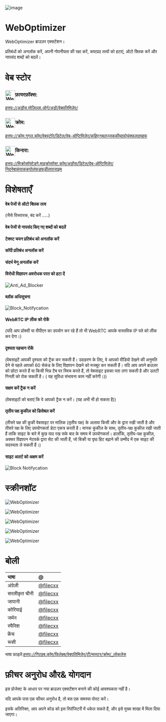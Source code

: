 ![image](chrome/icons/icon.png)

# WebOptimizer

WebOptimizer ब्राउज़र एक्सटेंशन।

प्रतिबंधों को अनलॉक करें, अपनी गोपनीयता की रक्षा करें, कष्टप्रद तत्वों को हटाएं, ऑटो क्लिक करें और नापसंद शब्दों को बदलें।

# वेब स्टोर

### <img src="webstore/images/firefox.png" width="32" height="32" alt="WebOptimizer Firefox" align="center" />फ़ायरफ़ॉक्स:

[हत्तपः://अड्डोंस.मोज़िल्ला.ऑर्ग/अड्डों/वेबपतिमिज़ेर/](https://addons.mozilla.org/addon/weboptimizer/)

### <img src="webstore/images/chrome.png" width="32" height="32" alt="WebOptimizer Chrome" align="center" />क्रोम:

[हत्तपः://क्रोम.गूगल.कॉम/वेबस्टोरे/डिटेल/वेब-ऑप्टिमिज़ेर/कहिएःगबलज्जककीब्दफोचंक्फलदमहफ](https://chrome.google.com/webstore/detail/web-optimizer/cnhiehgbljjkkiibdfochmcffldemhph)

### <img src="webstore/images/edge.png" width="32" height="32" alt="WebOptimizer Edge" align="center" />किनारा:

[हत्तपः://मिक्रोसॉफ्टेडगे.माइक्रोसॉफ्ट.कॉम/अड्डोंस/डिटेल/वेब-ऑप्टिमिज़ेर/निदनेबाकंपाककपोलंफडफड़ीलपाजाइम](https://microsoftedge.microsoft.com/addons/detail/web-optimizer/nidnebakmpakkpeolmfdfhdilpogjoim)

# विशेषताएँ

#### वेब पेजों से ऑटो क्लिक तत्व

(जैसे विस्तारक, बंद करें .....)

#### वेब पेजों से नापसंद किए गए शब्दों को बदलें

#### टेक्स्ट चयन प्रतिबंध को अनलॉक करें

#### कॉपी प्रतिबंध अनलॉक करें

#### संदर्भ मेनू अनलॉक करें

#### विरोधी विज्ञापन अवरोधक परत को हटा दें

![Anti_Ad_Blocker](chrome/images/anti_adblock.png)

#### ब्लॉक अधिसूचना

![Block_Notifycation](chrome/images/notification.png)

#### WebRTC IP लीक को रोकें

(यदि आप प्रॉक्सी या वीपीएन का उपयोग कर रहे हैं तो भी WebRTC आपके वास्तविक IP पते को लीक कर देगा।)

#### दृश्यता पहचान रोकें

(वेबसाइटें आपकी दृश्यता को ट्रैक कर सकती हैं। उदाहरण के लिए, वे आपको वीडियो देखने की अनुमति देने से पहले आपको 60 सेकंड के लिए विज्ञापन देखने को मजबूर कर सकती हैं। यदि आप अपने ब्राउज़र को छोटा करते हैं या किसी भिन्न टैब पर स्विच करते हैं, तो वेबसाइट इसका पता लगा सकती है और उलटी गिनती को रोक सकती है। ( यह सुविधा संभावना काम नहीं करेगी।))

#### सक्षम करें ट्रैक न करें

(वेबसाइटों को बताएं कि वे आपको ट्रैक न करें। (यह अभी भी हो सकता है))

#### तृतीय पक्ष कुकीज़ को डिसेबल करें

(तीसरे पक्ष की कुकी वेबसाइट पर मालिक (तृतीय पक्ष) के अलावा किसी और के द्वारा रखी जाती है और तीसरे पक्ष के लिए उपयोगकर्ता डेटा एकत्र करती है। मानक कुकीज़ के साथ, तृतीय-पक्ष कुकीज़ रखी जाती हैं ताकि साइट के बारे में कुछ याद रख सके बाद के समय में उपयोगकर्ता। हालाँकि, तृतीय-पक्ष कुकीज़, अक्सर विज्ञापन नेटवर्क द्वारा सेट की जाती हैं, जो बिक्री या पृष्ठ हिट बढ़ाने की उम्मीद में एक साइट की सदस्यता ले सकती हैं।)

#### साइट अलर्ट को अक्षम करें

![Block Notifycation](chrome/images/leave_this_site.png)

# स्क्रीनशॉट

![WebOptimizer](screenshots/1.png)

![WebOptimizer](screenshots/2.png)

![WebOptimizer](screenshots/3.png)

![WebOptimizer](screenshots/auto_click.png)

![WebOptimizer](screenshots/replace_words_google.png)

# बोली

| भाषा         | @                                      |
| :----------- | :------------------------------------- |
| अंग्रेज़ी    | [@filecxx](https://github.com/filecxx) |
| सरलीकृत चीनी | [@filecxx](https://github.com/filecxx) |
| जापानी       | [@filecxx](https://github.com/filecxx) |
| कोरियाई      | [@filecxx](https://github.com/filecxx) |
| जर्मन        | [@filecxx](https://github.com/filecxx) |
| स्पैनिश      | [@filecxx](https://github.com/filecxx) |
| फ्रेंच       | [@filecxx](https://github.com/filecxx) |
| रूसी         | [@filecxx](https://github.com/filecxx) |

भाषा फ़ाइलें:[हत्तपः://गिटहब.कॉम/फिलेक्ष्ष/वेबपतिमिज़ेर/ट्री/मास्टर/क्रोम/\_लोकलेस](https://github.com/filecxx/WebOptimizer/tree/master/chrome/_locales)

# फ़ीचर अनुरोध और& योगदान

इस प्रोजेक्ट के आधार पर नया ब्राउज़र एक्सटेंशन बनाने की कोई आवश्यकता नहीं है।

यदि आपके पास एक फीचर अनुरोध है, तो बस एक समस्या पोस्ट करें।

इसके अतिरिक्त, आप अपने कोड को इस रिपॉजिटरी में धकेल सकते हैं, और इसे मुख्य शाखा में मिला दिया जाएगा।
